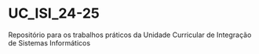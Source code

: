 # UC_ISI_24-25
Repositório para os trabalhos práticos da Unidade Curricular de Integração de Sistemas Informáticos
